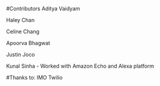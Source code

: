 #Contributors
Aditya Vaidyam

Haley Chan

Celine Chang

Apoorva Bhagwat

Justin Joco

Kunal Sinha - Worked with Amazon Echo and Alexa platform

#Thanks to:
IMO
Twilio
